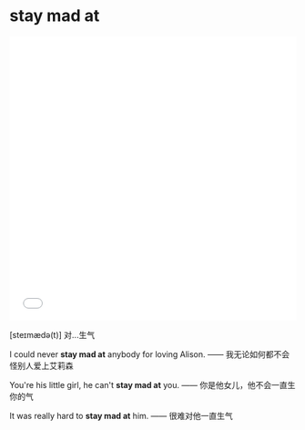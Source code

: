 # stay mad at

<iframe src="//player.bilibili.com/player.html?bvid=BV1ey4y1N7Lr&page=1&high_quality=1&danmaku=0&autoplay=0" allowfullscreen="true" width="100%" height="500" scrolling="no" frameborder="0" sandbox="allow-top-navigation allow-same-origin allow-forms allow-scripts"></iframe>

\[steɪmædə(t)\] 对...生气

I could never **stay mad at** anybody for loving Alison. —— 我无论如何都不会怪别人爱上艾莉森

You're his little girl, he can't **stay mad at** you. —— 你是他女儿，他不会一直生你的气

It was really hard to **stay mad at** him. —— 很难对他一直生气


